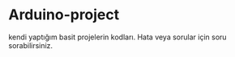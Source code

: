 # Arduino-project
kendi yaptığım basit projelerin kodları. Hata veya sorular için soru sorabilirsiniz.
